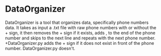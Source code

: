 # DataOrganizer
DataOrganizer is a tool that organizes data, specifically phone numbers data. It takes as input a .txt file with raw phone numbers with or without the + sign, it then removes the + sign if it exists, adds , to the end of the phone number and skips to the next line and repeats with the next phone number.
+DataOrganizer.py adds the + sign if it does not exist in front of the phone number. DataOrganizer.py doesn't.
